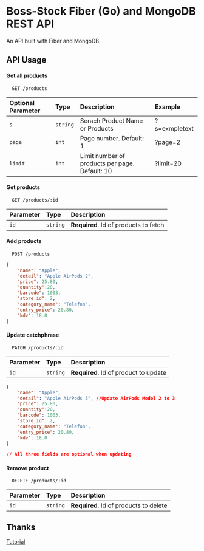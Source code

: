 
# Boss-Stock Fiber (Go) and MongoDB REST API

An API built with Fiber and MongoDB.



## API Usage

#### Get all products

```http
  GET /products
```

| Optional Parameter | Type     | Description                                        | Example       |
| :----------------- | :------- | :------------------------------------------------- | :------------ |
| `s`                | `string` | Serach Product Name or Products                   | ?s=exmpletext |
| `page`             | `int`	| Page number. Default: 1                            | ?page=2       |
| `limit`	     | `int`    | Limit number of products per page. Default: 10 | ?limit=20     |

#### Get products

```http
  GET /products/:id
```

| Parameter | Type     | Description                       |
| :-------- | :------- | :-------------------------------- |
| `id`      | `string` | **Required**. Id of products to fetch |


#### Add products

```http
  POST /products
```


```json
{
    "name": "Apple",
    "detail": "Apple AirPods 2",
    "price": 25.80,
    "quantity":20,
    "barcode": 1003,
    "store_id": 2,
    "category_name": "Telefon",
    "entry_price": 20.80,
    "kdv": 18.0
}

```

#### Update catchphrase

```http
  PATCH /products/:id
```

| Parameter | Type     | Description                       |
| :-------- | :------- | :-------------------------------- |
| `id`      | `string` | **Required**. Id of product to update |


```json
{
    "name": "Apple",
    "detail": "Apple AirPods 3", //Update AirPods Model 2 to 3
    "price": 25.80,
    "quantity":20,
    "barcode": 1003,
    "store_id": 2,
    "category_name": "Telefon",
    "entry_price": 20.80,
    "kdv": 18.0
}

// All three fields are optional when updating

```

#### Remove product

```http
  DELETE /products/:id
```

| Parameter | Type     | Description                       |
| :-------- | :------- | :-------------------------------- |
| `id`      | `string` | **Required**. Id of products to delete |


## Thanks

[Tutorial](https://dev.to/mikefmeyer/build-a-go-rest-api-with-fiber-and-mongodb-44og)

